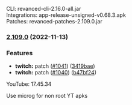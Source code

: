 CLI: revanced-cli-2.16.0-all.jar  
Integrations: app-release-unsigned-v0.68.3.apk  
Patches: revanced-patches-2.109.0.jar  
### [2.109.0](https://github.com/revanced/revanced-patches/compare/v2.108.0...v2.109.0) (2022-11-13)
### Features
* **twitch:**  patch ([#1041](https://github.com/revanced/revanced-patches/issues/1041)) ([3419bae](https://github.com/revanced/revanced-patches/commit/3419baed489ce231f84b3e2d600cf123cdfa7ff7))
* **twitch:**  patch  ([#1040](https://github.com/revanced/revanced-patches/issues/1040)) ([b47bf24](https://github.com/revanced/revanced-patches/commit/b47bf24d1b52cfa1883a942894a6216ae81b8325))

  
YouTube: 17.45.34  

Use microg for non root YT apks  
